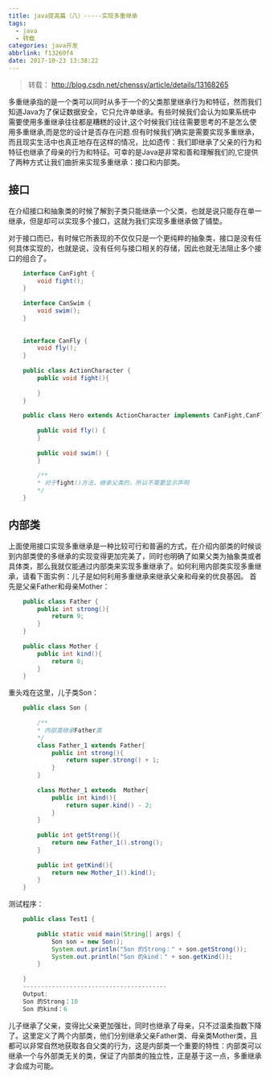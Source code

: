 ```yaml
---
title: java提高篇（八）-----实现多重继承
tags:
  - java
  - 转载
categories: java开发
abbrlink: f13260f4
date: 2017-10-23 13:38:22
---
```

> 转载： http://blog.csdn.net/chenssy/article/details/13168265

多重继承指的是一个类可以同时从多于一个的父类那里继承行为和特征，然而我们知道Java为了保证数据安全，它只允许单继承。有些时候我们会认为如果系统中需要使用多重继承往往都是糟糕的设计,这个时候我们往往需要思考的不是怎么使用多重继承,而是您的设计是否存在问题.但有时候我们确实是需要实现多重继承，而且现实生活中也真正地存在这样的情况，比如遗传：我们即继承了父亲的行为和特征也继承了母亲的行为和特征。可幸的是Java是非常和善和理解我们的,它提供了两种方式让我们曲折来实现多重继承：接口和内部类。

## 接口
在介绍接口和抽象类的时候了解到子类只能继承一个父类，也就是说只能存在单一继承，但是却可以实现多个接口，这就为我们实现多重继承做了铺垫。
<!-- more -->
对于接口而已，有时候它所表现的不仅仅只是一个更纯粹的抽象类，接口是没有任何具体实现的，也就是说，没有任何与接口相关的存储，因此也就无法阻止多个接口的组合了。
```java
    interface CanFight {  
        void fight();  
    }  
    
    interface CanSwim {  
        void swim();  
    }  
    
    
    interface CanFly {  
        void fly();  
    }  
    
    public class ActionCharacter {  
        public void fight(){  
            
        }  
    }  
    
    public class Hero extends ActionCharacter implements CanFight,CanFly,CanSwim{  
    
        public void fly() {  
        }  
    
        public void swim() {  
        }  
    
        /** 
        * 对于fight()方法，继承父类的，所以不需要显示声明 
        */  
    }  
```
## 内部类
上面使用接口实现多重继承是一种比较可行和普遍的方式，在介绍内部类的时候谈到内部类使的多继承的实现变得更加完美了，同时也明确了如果父类为抽象类或者具体类，那么我就仅能通过内部类来实现多重继承了。如何利用内部类实现多重继承，请看下面实例：儿子是如何利用多重继承来继承父亲和母亲的优良基因。
首先是父亲Father和母亲Mother：
```java
    public class Father {  
        public int strong(){  
            return 9;  
        }  
    }  
    
    public class Mother {  
        public int kind(){  
            return 8;  
        }  
    }  
```
重头戏在这里，儿子类Son：
```java
    public class Son {  
        
        /** 
        * 内部类继承Father类 
        */  
        class Father_1 extends Father{  
            public int strong(){  
                return super.strong() + 1;  
            }  
        }  
        
        class Mother_1 extends  Mother{  
            public int kind(){  
                return super.kind() - 2;  
            }  
        }  
        
        public int getStrong(){  
            return new Father_1().strong();  
        }  
        
        public int getKind(){  
            return new Mother_1().kind();  
        }  
    }  
```
测试程序：
```java
    public class Test1 {  
    
        public static void main(String[] args) {  
            Son son = new Son();  
            System.out.println("Son 的Strong：" + son.getStrong());  
            System.out.println("Son 的kind：" + son.getKind());  
        }  
    
    }  
    ----------------------------------------  
    Output:  
    Son 的Strong：10  
    Son 的kind：6  
```
儿子继承了父亲，变得比父亲更加强壮，同时也继承了母亲，只不过温柔指数下降了。这里定义了两个内部类，他们分别继承父亲Father类、母亲类Mother类，且都可以非常自然地获取各自父类的行为，这是内部类一个重要的特性：内部类可以继承一个与外部类无关的类，保证了内部类的独立性，正是基于这一点，多重继承才会成为可能。